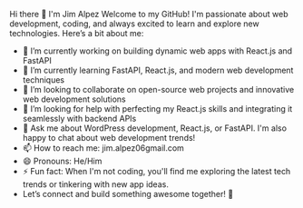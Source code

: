 Hi there 👋 I'm Jim Alpez
Welcome to my GitHub! I'm passionate about web development, coding, and always excited to learn and explore new technologies. Here’s a bit about me:

- 🔭 I’m currently working on building dynamic web apps with React.js and FastAPI
- 🌱 I’m currently learning FastAPI, React.js, and modern web development techniques
- 👯 I’m looking to collaborate on open-source web projects and innovative web development solutions
- 🤔 I’m looking for help with perfecting my React.js skills and integrating it seamlessly with backend APIs
- 💬 Ask me about WordPress development, React.js, or FastAPI. I'm also happy to chat about web development trends!
- 📫 How to reach me: jim.alpez06gmail.com
- 😄 Pronouns: He/Him
- ⚡ Fun fact: When I'm not coding, you'll find me exploring the latest tech trends or tinkering with new app ideas.
- Let’s connect and build something awesome together! 🚀
